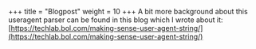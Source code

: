+++
title = "Blogpost"
weight = 10
+++
A bit more background about this useragent parser can be found in this blog which I wrote about it: [https://techlab.bol.com/making-sense-user-agent-string/](https://techlab.bol.com/making-sense-user-agent-string/)
